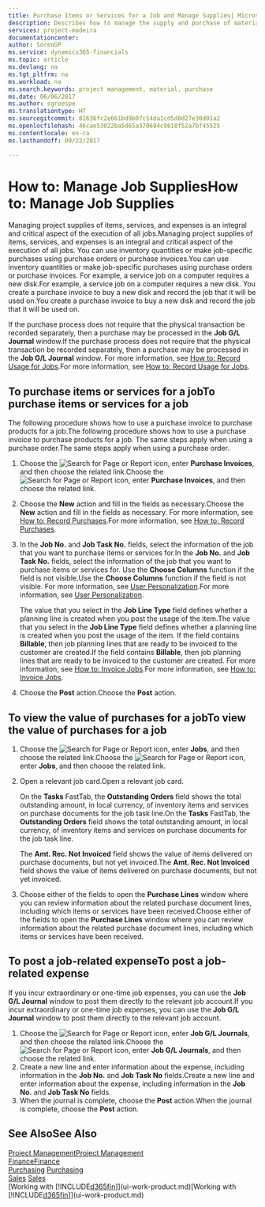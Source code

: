 ```yaml
---
title: Purchase Items or Services for a Job and Manage Supplies| Microsoft Docs
description: Describes how to manage the supply and purchase of material and services to jobs.
services: project-madeira
documentationcenter: 
author: SorenGP
ms.service: dynamics365-financials
ms.topic: article
ms.devlang: na
ms.tgt_pltfrm: na
ms.workload: na
ms.search.keywords: project management, material, purchase
ms.date: 06/06/2017
ms.author: sgroespe
ms.translationtype: HT
ms.sourcegitcommit: 81636fc2e661bd9b07c54da1cd5d0d27e30d01a2
ms.openlocfilehash: 46cae53022ba5d65a370694c9818f52a7bf45525
ms.contentlocale: en-ca
ms.lasthandoff: 09/22/2017

---
```

# <a name="how-to-manage-job-supplies"></a><span data-ttu-id="00c38-103">How to: Manage Job Supplies</span><span class="sxs-lookup"><span data-stu-id="00c38-103">How to: Manage Job Supplies</span></span>
<span data-ttu-id="00c38-104">Managing project supplies of items, services, and expenses is an integral and critical aspect of the execution of all jobs.</span><span class="sxs-lookup"><span data-stu-id="00c38-104">Managing project supplies of items, services, and expenses is an integral and critical aspect of the execution of all jobs.</span></span> <span data-ttu-id="00c38-105">You can use inventory quantities or make job-specific purchases using purchase orders or purchase invoices.</span><span class="sxs-lookup"><span data-stu-id="00c38-105">You can use inventory quantities or make job-specific purchases using purchase orders or purchase invoices.</span></span> <span data-ttu-id="00c38-106">For example, a service job on a computer requires a new disk.</span><span class="sxs-lookup"><span data-stu-id="00c38-106">For example, a service job on a computer requires a new disk.</span></span> <span data-ttu-id="00c38-107">You create a purchase invoice to buy a new disk and record the job that it will be used on.</span><span class="sxs-lookup"><span data-stu-id="00c38-107">You create a purchase invoice to buy a new disk and record the job that it will be used on.</span></span>

<span data-ttu-id="00c38-108">If the purchase process does not require that the physical transaction be recorded separately, then a purchase may be processed in the **Job G/L Journal** window.</span><span class="sxs-lookup"><span data-stu-id="00c38-108">If the purchase process does not require that the physical transaction be recorded separately, then a purchase may be processed in the **Job G/L Journal** window.</span></span> <span data-ttu-id="00c38-109">For more information, see [How to: Record Usage for Jobs](projects-how-record-job-usage.md).</span><span class="sxs-lookup"><span data-stu-id="00c38-109">For more information, see [How to: Record Usage for Jobs](projects-how-record-job-usage.md).</span></span>

## <a name="to-purchase-items-or-services-for-a-job"></a><span data-ttu-id="00c38-110">To purchase items or services for a job</span><span class="sxs-lookup"><span data-stu-id="00c38-110">To purchase items or services for a job</span></span>
<span data-ttu-id="00c38-111">The following procedure shows how to use a purchase invoice to purchase products for a job.</span><span class="sxs-lookup"><span data-stu-id="00c38-111">The following procedure shows how to use a purchase invoice to purchase products for a job.</span></span> <span data-ttu-id="00c38-112">The same steps apply when using a purchase order.</span><span class="sxs-lookup"><span data-stu-id="00c38-112">The same steps apply when using a purchase order.</span></span>  

1. <span data-ttu-id="00c38-113">Choose the ![Search for Page or Report](media/ui-search/search_small.png "Search for Page or Report icon") icon, enter **Purchase Invoices**, and then choose the related link.</span><span class="sxs-lookup"><span data-stu-id="00c38-113">Choose the ![Search for Page or Report](media/ui-search/search_small.png "Search for Page or Report icon") icon, enter **Purchase Invoices**, and then choose the related link.</span></span>  
2. <span data-ttu-id="00c38-114">Choose the **New** action and fill in the fields as necessary.</span><span class="sxs-lookup"><span data-stu-id="00c38-114">Choose the **New** action and fill in the fields as necessary.</span></span> <span data-ttu-id="00c38-115">For more information, see [How to: Record Purchases](purchasing-how-record-purchases.md).</span><span class="sxs-lookup"><span data-stu-id="00c38-115">For more information, see [How to: Record Purchases](purchasing-how-record-purchases.md).</span></span>
3. <span data-ttu-id="00c38-116">In the **Job No.** and **Job Task No.** fields, select the information of the job that you want to purchase items or services for.</span><span class="sxs-lookup"><span data-stu-id="00c38-116">In the **Job No.** and **Job Task No.** fields, select the information of the job that you want to purchase items or services for.</span></span> <span data-ttu-id="00c38-117">Use the **Choose Columns** function if the field is not visible.</span><span class="sxs-lookup"><span data-stu-id="00c38-117">Use the **Choose Columns** function if the field is not visible.</span></span> <span data-ttu-id="00c38-118">For more information, see [User Personalization](ui-user-personalization.md).</span><span class="sxs-lookup"><span data-stu-id="00c38-118">For more information, see [User Personalization](ui-user-personalization.md).</span></span>

    <span data-ttu-id="00c38-119">The value that you select in the **Job Line Type** field defines whether a planning line is created when you post the usage of the item.</span><span class="sxs-lookup"><span data-stu-id="00c38-119">The value that you select in the **Job Line Type** field defines whether a planning line is created when you post the usage of the item.</span></span> <span data-ttu-id="00c38-120">If the field contains **Billable**, then job planning lines that are ready to be invoiced to the customer are created.</span><span class="sxs-lookup"><span data-stu-id="00c38-120">If the field contains **Billable**, then job planning lines that are ready to be invoiced to the customer are created.</span></span> <span data-ttu-id="00c38-121">For more information, see [How to: Invoice Jobs](projects-how-invoice-jobs.md).</span><span class="sxs-lookup"><span data-stu-id="00c38-121">For more information, see [How to: Invoice Jobs](projects-how-invoice-jobs.md).</span></span>
4. <span data-ttu-id="00c38-122">Choose the **Post** action.</span><span class="sxs-lookup"><span data-stu-id="00c38-122">Choose the **Post** action.</span></span>

## <a name="to-view-the-value-of-purchases-for-a-job"></a><span data-ttu-id="00c38-123">To view the value of purchases for a job</span><span class="sxs-lookup"><span data-stu-id="00c38-123">To view the value of purchases for a job</span></span>
1. <span data-ttu-id="00c38-124">Choose the ![Search for Page or Report](media/ui-search/search_small.png "Search for Page or Report icon") icon, enter **Jobs**, and then choose the related link.</span><span class="sxs-lookup"><span data-stu-id="00c38-124">Choose the ![Search for Page or Report](media/ui-search/search_small.png "Search for Page or Report icon") icon, enter **Jobs**, and then choose the related link.</span></span>
2. <span data-ttu-id="00c38-125">Open a relevant job card.</span><span class="sxs-lookup"><span data-stu-id="00c38-125">Open a relevant job card.</span></span>

    <span data-ttu-id="00c38-126">On the **Tasks** FastTab, the **Outstanding Orders** field shows the total outstanding amount, in local currency, of inventory items and services on purchase documents for the job task line.</span><span class="sxs-lookup"><span data-stu-id="00c38-126">On the **Tasks** FastTab, the **Outstanding Orders** field shows the total outstanding amount, in local currency, of inventory items and services on purchase documents for the job task line.</span></span>  

    <span data-ttu-id="00c38-127">The **Amt. Rec. Not Invoiced** field shows the value of items delivered on purchase documents, but not yet invoiced.</span><span class="sxs-lookup"><span data-stu-id="00c38-127">The **Amt. Rec. Not Invoiced** field shows the value of items delivered on purchase documents, but not yet invoiced.</span></span>  
3. <span data-ttu-id="00c38-128">Choose either of the fields to open the **Purchase Lines** window where you can review information about the related purchase document lines, including which items or services have been received.</span><span class="sxs-lookup"><span data-stu-id="00c38-128">Choose either of the fields to open the **Purchase Lines** window where you can review information about the related purchase document lines, including which items or services have been received.</span></span>

## <a name="to-post-a-job-related-expense"></a><span data-ttu-id="00c38-129">To post a job-related expense</span><span class="sxs-lookup"><span data-stu-id="00c38-129">To post a job-related expense</span></span>
<span data-ttu-id="00c38-130">If you incur extraordinary or one-time job expenses, you can use the **Job G/L Journal** window to post them directly to the relevant job account.</span><span class="sxs-lookup"><span data-stu-id="00c38-130">If you incur extraordinary or one-time job expenses, you can use the **Job G/L Journal** window to post them directly to the relevant job account.</span></span>

1. <span data-ttu-id="00c38-131">Choose the ![Search for Page or Report](media/ui-search/search_small.png "Search for Page or Report icon") icon, enter **Job G/L Journals**, and then choose the related link.</span><span class="sxs-lookup"><span data-stu-id="00c38-131">Choose the ![Search for Page or Report](media/ui-search/search_small.png "Search for Page or Report icon") icon, enter **Job G/L Journals**, and then choose the related link.</span></span>  
2. <span data-ttu-id="00c38-132">Create a new line and enter information about the expense, including information in the **Job No.** and **Job Task No** fields.</span><span class="sxs-lookup"><span data-stu-id="00c38-132">Create a new line and enter information about the expense, including information in the **Job No.** and **Job Task No** fields.</span></span>  
3. <span data-ttu-id="00c38-133">When the journal is complete, choose the **Post** action.</span><span class="sxs-lookup"><span data-stu-id="00c38-133">When the journal is complete, choose the **Post** action.</span></span>

## <a name="see-also"></a><span data-ttu-id="00c38-134">See Also</span><span class="sxs-lookup"><span data-stu-id="00c38-134">See Also</span></span>
[<span data-ttu-id="00c38-135">Project Management</span><span class="sxs-lookup"><span data-stu-id="00c38-135">Project Management</span></span>](projects-manage-projects.md)  
[<span data-ttu-id="00c38-136">Finance</span><span class="sxs-lookup"><span data-stu-id="00c38-136">Finance</span></span>](finance.md)  
<span data-ttu-id="00c38-137">[Purchasing](purchasing-manage-purchasing.md)       </span><span class="sxs-lookup"><span data-stu-id="00c38-137">[Purchasing](purchasing-manage-purchasing.md)       </span></span>  
<span data-ttu-id="00c38-138">[Sales](sales-manage-sales.md)    </span><span class="sxs-lookup"><span data-stu-id="00c38-138">[Sales](sales-manage-sales.md)    </span></span>  
<span data-ttu-id="00c38-139">[Working with [!INCLUDE[d365fin](includes/d365fin_md.md)]](ui-work-product.md)</span><span class="sxs-lookup"><span data-stu-id="00c38-139">[Working with [!INCLUDE[d365fin](includes/d365fin_md.md)]](ui-work-product.md)</span></span>  

